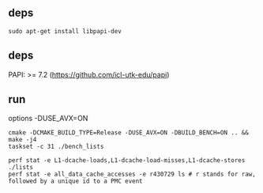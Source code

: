 ## deps
```
sudo apt-get install libpapi-dev
```

## deps
PAPI: >= 7.2 (https://github.com/icl-utk-edu/papi)

## run

options
-DUSE_AVX=ON
```
cmake -DCMAKE_BUILD_TYPE=Release -DUSE_AVX=ON -DBUILD_BENCH=ON .. && make -j4
taskset -c 31 ./bench_lists
```

```
perf stat -e L1-dcache-loads,L1-dcache-load-misses,L1-dcache-stores ./lists
perf stat -e all_data_cache_accesses -e r430729 ls # r stands for raw, followed by a unique id to a PMC event
```